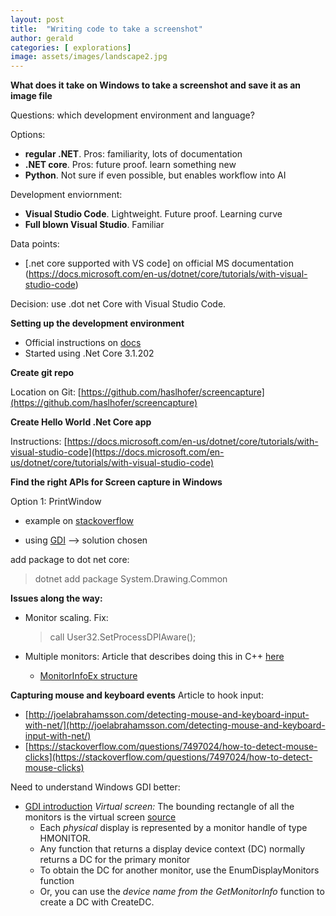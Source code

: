 ```yaml
---
layout: post
title:  "Writing code to take a screenshot"
author: gerald
categories: [ explorations]
image: assets/images/landscape2.jpg
---
```


**What does it take on Windows to take a screenshot and save it as an image file**

Questions: which development environment and language?

Options: 
- **regular .NET**. Pros: familiarity, lots of documentation
- **.NET core**. Pros: future proof. learn something new
- **Python**. Not sure if even possible, but enables workflow into AI

Development enviornment:
- **Visual Studio Code**. Lightweight. Future proof. Learning curve
- **Full blown Visual Studio**. Familiar

Data points:
- [.net core supported with VS code] on official MS documentation (https://docs.microsoft.com/en-us/dotnet/core/tutorials/with-visual-studio-code)

Decision: use .dot net Core with Visual Studio Code.

**Setting up the development environment**

- Official instructions on [docs](https://docs.microsoft.com/en-us/dotnet/core/tutorials/with-visual-studio-code)
- Started using .Net Core 3.1.202

**Create git repo**

Location on Git: [https://github.com/haslhofer/screencapture](https://github.com/haslhofer/screencapture)

**Create Hello World .Net Core app**

Instructions: [https://docs.microsoft.com/en-us/dotnet/core/tutorials/with-visual-studio-code](https://docs.microsoft.com/en-us/dotnet/core/tutorials/with-visual-studio-code)

**Find the right APIs for Screen capture in Windows**

Option 1: PrintWindow
-  example on [stackoverflow](https://stackoverflow.com/questions/891345/get-a-screenshot-of-a-specific-application)

- using [GDI](https://www.developerfusion.com/code/4630/capture-a-screen-shot/) --> solution chosen

add package to dot net core: 
> dotnet add package System.Drawing.Common

**Issues along the way:**
- Monitor scaling. Fix: 
    > call User32.SetProcessDPIAware();

- Multiple monitors: Article that describes doing this in C++ [here](https://www.apriorit.com/dev-blog/193-multi-monitor-screenshot)
    - [MonitorInfoEx structure](https://www.pinvoke.net/default.aspx/user32/MONITORINFO.html)

**Capturing mouse and keyboard events**
Article to hook input: 
- [http://joelabrahamsson.com/detecting-mouse-and-keyboard-input-with-net/](http://joelabrahamsson.com/detecting-mouse-and-keyboard-input-with-net/)
- [https://stackoverflow.com/questions/7497024/how-to-detect-mouse-clicks](https://stackoverflow.com/questions/7497024/how-to-detect-mouse-clicks)


Need to understand Windows GDI better:
- [GDI introduction](https://docs.microsoft.com/en-us/windows/win32/gdi/multiple-display-monitors)
*Virtual screen:* The bounding rectangle of all the monitors is the virtual screen [source](https://docs.microsoft.com/en-us/windows/win32/gdi/the-virtual-screen)
    - Each *physical* display is represented by a monitor handle of type HMONITOR.
    - Any function that returns a display device context (DC) normally returns a DC for the primary monitor
    - To obtain the DC for another monitor, use the EnumDisplayMonitors function
    - Or, you can use the *device name from the GetMonitorInfo* function to create a DC with CreateDC.
